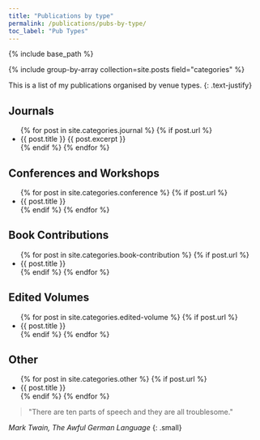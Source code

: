 ```yaml
---
title: "Publications by type" 
permalink: /publications/pubs-by-type/
toc_label: "Pub Types"
---
```


{% include base_path %}

{% include group-by-array collection=site.posts field="categories" %}


<section class="page__content" itemprop="text" markdown="1">


This is a list of my publications organised by venue types.
{: .text-justify}

</section>

<h2 class="archive__subtitle" id="journals">Journals</h2>

<ul>
  {% for post in site.categories.journal %}
    {% if post.url %}
        <li>{{ post.title }} {{ post.excerpt }}</li>
    {% endif %}
  {% endfor %}
</ul>

<h2 class="archive__subtitle" id="conferences">Conferences and Workshops</h2>

<ul>
  {% for post in site.categories.conference %}
    {% if post.url %}
        <li>{{ post.title }}</li>
    {% endif %}
  {% endfor %}
</ul>

<h2 class="archive__subtitle" id="contributions">Book Contributions</h2>

<ul>
  {% for post in site.categories.book-contribution %}
    {% if post.url %}
        <li>{{ post.title }}</li>
    {% endif %}
  {% endfor %}
</ul>

<h2 class="archive__subtitle" id="edited">Edited Volumes</h2>

<ul>
  {% for post in site.categories.edited-volume %}
    {% if post.url %}
        <li>{{ post.title }}</li>
    {% endif %}
  {% endfor %}
</ul>

<h2 class="archive__subtitle" id="other">Other</h2>

<ul>
  {% for post in site.categories.other %}
    {% if post.url %}
        <li>{{ post.title }}</li>
    {% endif %}
  {% endfor %}
</ul>


<section class="page__content cf" itemprop="text" markdown="1">

> "There are ten parts of speech and they are all troublesome."

<cite>Mark Twain, The Awful German Language</cite>
{: .small}

</section>
